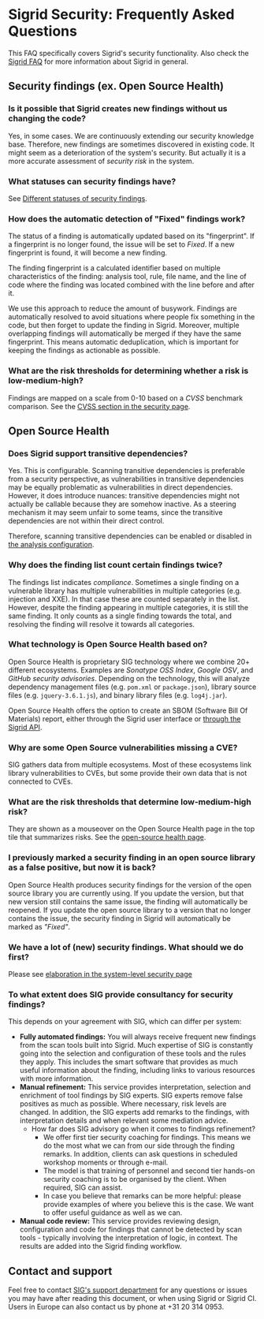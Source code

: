 Sigrid Security: Frequently Asked Questions
===========================================

This FAQ specifically covers Sigrid's security functionality. Also check the [Sigrid FAQ](faq.md) for more information about Sigrid in general.

## Security findings (ex. Open Source Health)

### Is it possible that Sigrid creates new findings without us changing the code?

Yes, in some cases. We are continuously extending our security knowledge base. Therefore, new findings are sometimes discovered in existing code. It might seem as a deterioration of the system's security. But actually it is a more accurate assessment of *security risk* in the system. 

### What statuses can security findings have?
See [Different statuses of security findings](system-security.md#different-statuses-of-security-findings).

### How does the automatic detection of "Fixed" findings work?
The status of a finding is automatically updated based on its "fingerprint". If a fingerprint is no longer found, the issue will be set to *Fixed*. If a new fingerprint is found, it will become a new finding.

The finding fingerprint is a calculated identifier based on multiple characteristics of the finding: analysis tool, rule, file name, and the line of code where the finding was located combined with the line before and after it. 

We use this approach to reduce the amount of busywork. Findings are automatically resolved to avoid situations where people fix something in the code, but then forget to update the finding in Sigrid. Moreover, multiple overlapping findings will automatically be merged if they have the same fingerprint. This means automatic deduplication, which is important for keeping the findings as actionable as possible.


### What are the risk thresholds for determining whether a risk is low-medium-high?
Findings are mapped on a scale from 0-10 based on a *CVSS* benchmark comparison. See the [CVSS section in the security page](system-security.md#the-scoring-system-with-cvss).


## Open Source Health

### Does Sigrid support transitive dependencies?
Yes. This is configurable. Scanning transitive dependencies is preferable from a security perspective, as vulnerabilities in transitive dependencies may be equally problematic as vulnerabilities in direct dependencies. However, it does introduce nuances: transitive dependencies might not actually be callable because they are somehow inactive. As a steering mechanism it may seem unfair to some teams, since the transitive dependencies are not within their direct control. 

Therefore, scanning transitive dependencies can be enabled or disabled in [the analysis configuration](../reference/analysis-scope-configuration.md#open-source-health). 

### Why does the finding list count certain findings twice?

The findings list indicates *compliance*. Sometimes a single finding on a vulnerable library has multiple vulnerabilities in multiple categories (e.g. injection and XXE). In that case these are counted separately in the list. However, despite the finding appearing in multiple categories, it is still the same finding. It only counts as a single finding towards the total, and resolving the finding will resolve it towards all categories.

### What technology is Open Source Health based on?

Open Source Health is proprietary SIG technology where we combine 20+ different ecosystems. Examples are *Sonatype OSS Index*, *Google OSV*, and *GitHub security advisories*. Depending on the technology, this will analyze dependency management files (e.g. `pom.xml` or `package.json`), library source files (e.g. `jquery-3.6.1.js`), and binary library files (e.g. `log4j.jar`).

Open Source Health offers the option to create an SBOM (Software Bill Of Materials) report, either through the Sigrid user interface or [through the Sigrid API](../reference/sigrid-api-documentation.md#vulnerable-libraries-in-open-source-health).

### Why are some Open Source vulnerabilities missing a CVE?

SIG gathers data from multiple ecosystems. Most of these ecosystems link library vulnerabilities to CVEs, but some provide their own data that is not connected to CVEs.

### What are the risk thresholds that determine low-medium-high risk?

They are shown as a mouseover on the Open Source Health page in the top tile that summarizes risks. See the [open-source health page](system-open-source-health.md#navigating-the-overview-page).

### I previously marked a security finding in an open source library as a false positive, but now it is back?

Open Source Health produces security findings for the version of the open source library you are currently using. If you update the version, but that new version still contains the same issue, the finding will automatically be reopened. If you update the open source library to a version that no longer contains the issue, the security finding in Sigrid will automatically be marked as *"Fixed"*.
    

### We have a lot of (new) security findings. What should we do first?
Please see [elaboration in the system-level security page](system-security.md#your-strategy-for-processing-security-findings) 

### To what extent does SIG provide consultancy for security findings?

This depends on your agreement with SIG, which can differ per system: 

- **Fully automated findings:** You will always receive frequent new findings from the scan tools built into Sigrid. Much expertise of SIG is constantly going into the selection and configuration of these tools and the rules they apply. This includes the smart software that provides as much useful information about the finding, including links to various resources with more information. 
- **Manual refinement:** This service provides interpretation, selection and enrichment of  tool findings by SIG experts. SIG experts remove false positives as much as possible. Where necessary, risk levels are changed. In addition, the SIG experts add remarks to the findings, with interpretation details and when relevant some mediation advice.
  - How far does SIG advisory go when it comes to findings refinement?
    - We offer first tier security coaching for findings. This means we do the most what we can from our side through the finding remarks. In addition, clients can ask questions in scheduled workshop moments or through e-mail. 
    - The model is that training of personnel and second tier hands-on security coaching is to be organised by the client. When required, SIG can assist.
    - In case you believe that remarks can be more helpful: please  provide examples of where you believe this is the case. We want to offer useful guidance as well as we can.
- **Manual code review:** This service provides reviewing design, configuration and code for findings that cannot be detected by scan tools - typically involving the interpretation of logic, in context. The results are added into the Sigrid finding workflow.

## Contact and support

Feel free to contact [SIG's support department](mailto:support@softwareimprovementgroup.com) for any questions or issues you may have after reading this document, or when using Sigrid or Sigrid CI. Users in Europe can also contact us by phone at +31 20 314 0953.

